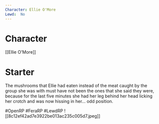 ```yaml
---
Character: Ellie O'More
Lewd:  No
---
```

# Character
[[Ellie O'More]]

# Starter
The mushrooms that Ellie had eaten instead of the meat caught by the group she was with must have not been the ones that she said they were, because for the last five minutes she had her leg behind her head licking her crotch and was now hissing in her... odd position.

#OpenRP #FeraRP #LewdRP
![[8c12ef42ad7e3922be013ac235c005d7.jpeg]]
